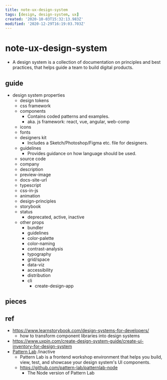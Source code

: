 ```yaml
---
title: note-ux-design-system
tags: [design, design-system, ux]
created: '2020-10-03T15:32:13.983Z'
modified: '2020-12-29T16:19:03.703Z'
---
```


# note-ux-design-system

- A design system is a collection of documentation on principles and best practices, that helps guide a team to build digital products.

## guide

- design system properties
  - design tokens
  - css framework
  - components
    - Contains coded patterns and examples.
    - aka. js framework: react, vue, angular, web-comp
  - icons
  - fonts
  - designers kit
    - Includes a Sketch/Photoshop/Figma etc. file for designers.
  - guidelines
    - Provides guidance on how language should be used.
  - source code
  - company
  - description
  - preview-image
  - docs-site-url
  - typescript
  - css-in-js
  - animation
  - design-principles
  - storybook
  - status
    - deprecated, active, inactive
  - other props
    - bundler
    - guidelines
    - color-palette
    - color-naming
    - contrast-analysis
    - typography
    - grid/space
    - data-viz
    - accessibility
    - distribution
    - cli
      - create-design-app

## pieces

## ref

- https://www.learnstorybook.com/design-systems-for-developers/
  - how to transform component libraries into design systems
- https://www.uxpin.com/create-design-system-guide/create-ui-inventory-for-design-system
- [Pattern Lab](https://patternlab.io/) /inactive
  - Pattern Lab is a frontend workshop environment that helps you build, view, test, and showcase your design system's UI components.
  - https://github.com/pattern-lab/patternlab-node
    - The Node version of Pattern Lab
